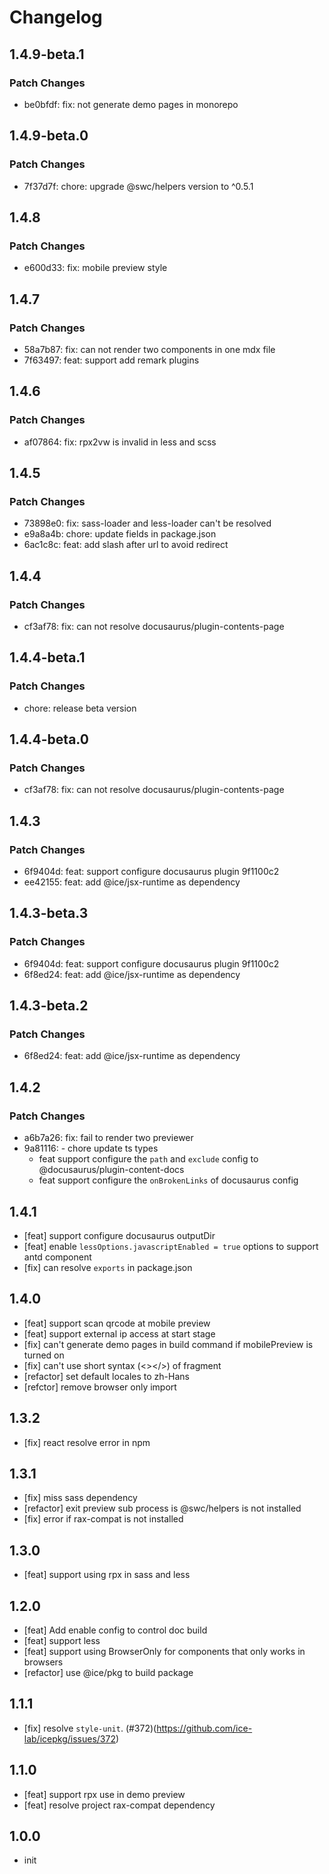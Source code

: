 # Changelog

## 1.4.9-beta.1

### Patch Changes

- be0bfdf: fix: not generate demo pages in monorepo

## 1.4.9-beta.0

### Patch Changes

- 7f37d7f: chore: upgrade @swc/helpers version to ^0.5.1

## 1.4.8

### Patch Changes

- e600d33: fix: mobile preview style

## 1.4.7

### Patch Changes

- 58a7b87: fix: can not render two components in one mdx file
- 7f63497: feat: support add remark plugins

## 1.4.6

### Patch Changes

- af07864: fix: rpx2vw is invalid in less and scss

## 1.4.5

### Patch Changes

- 73898e0: fix: sass-loader and less-loader can't be resolved
- e9a8a4b: chore: update fields in package.json
- 6ac1c8c: feat: add slash after url to avoid redirect

## 1.4.4

### Patch Changes

- cf3af78: fix: can not resolve docusaurus/plugin-contents-page

## 1.4.4-beta.1

### Patch Changes

- chore: release beta version

## 1.4.4-beta.0

### Patch Changes

- cf3af78: fix: can not resolve docusaurus/plugin-contents-page

## 1.4.3

### Patch Changes

- 6f9404d: feat: support configure docusaurus plugin 9f1100c2
- ee42155: feat: add @ice/jsx-runtime as dependency

## 1.4.3-beta.3

### Patch Changes

- 6f9404d: feat: support configure docusaurus plugin 9f1100c2
- 6f8ed24: feat: add @ice/jsx-runtime as dependency

## 1.4.3-beta.2

### Patch Changes

- 6f8ed24: feat: add @ice/jsx-runtime as dependency

## 1.4.2

### Patch Changes

- a6b7a26: fix: fail to render two previewer
- 9a81116: - chore update ts types
  - feat support configure the `path` and `exclude` config to @docusaurus/plugin-content-docs
  - feat support configure the `onBrokenLinks` of docusaurus config

## 1.4.1

- [feat] support configure docusaurus outputDir
- [feat] enable `lessOptions.javascriptEnabled = true` options to support antd component
- [fix] can resolve `exports` in package.json

## 1.4.0

- [feat] support scan qrcode at mobile preview
- [feat] support external ip access at start stage
- [fix] can't generate demo pages in build command if mobilePreview is turned on
- [fix] can't use short syntax (<></>) of fragment
- [refactor] set default locales to zh-Hans
- [refctor] remove browser only import

## 1.3.2

- [fix] react resolve error in npm

## 1.3.1

- [fix] miss sass dependency
- [refactor] exit preview sub process is @swc/helpers is not installed
- [fix] error if rax-compat is not installed

## 1.3.0

- [feat] support using rpx in sass and less

## 1.2.0

- [feat] Add enable config to control doc build
- [feat] support less
- [feat] support using BrowserOnly for components that only works in browsers
- [refactor] use @ice/pkg to build package

## 1.1.1

- [fix] resolve `style-unit`. (#372)(https://github.com/ice-lab/icepkg/issues/372)

## 1.1.0

- [feat] support rpx use in demo preview
- [feat] resolve project rax-compat dependency

## 1.0.0

- init

